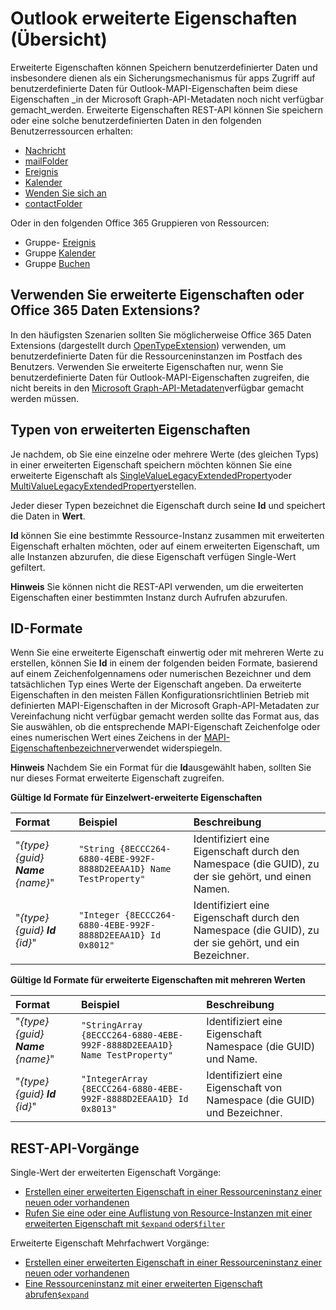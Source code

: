 # <a name="outlook-extended-properties-overview"></a>Outlook erweiterte Eigenschaften (Übersicht)

Erweiterte Eigenschaften können Speichern benutzerdefinierter Daten und insbesondere dienen als ein Sicherungsmechanismus für apps Zugriff auf benutzerdefinierte Daten für Outlook-MAPI-Eigenschaften beim diese Eigenschaften _in der Microsoft Graph-API-Metadaten noch nicht verfügbar gemacht_werden. Erweiterte Eigenschaften REST-API können Sie speichern oder eine solche benutzerdefinierten Daten in den folgenden Benutzerressourcen erhalten:

- [Nachricht](../resources/message.md)
- [mailFolder](../resources/mailfolder.md)
- [Ereignis](../resources/event.md)
- [Kalender](../resources/calendar.md)
- [Wenden Sie sich an](../resources/contact.md)
- [contactFolder](../resources/contactfolder.md) 

Oder in den folgenden Office 365 Gruppieren von Ressourcen:

- Gruppe- [Ereignis](../resources/event.md)
- Gruppe [Kalender](../resources/calendar.md)
- Gruppe [Buchen](../resources/post.md) 

## <a name="use-extended-properties-or-office-365-data-extensions"></a>Verwenden Sie erweiterte Eigenschaften oder Office 365 Daten Extensions?

In den häufigsten Szenarien sollten Sie möglicherweise Office 365 Daten Extensions (dargestellt durch [OpenTypeExtension](../resources/opentypeextension.md)) verwenden, um benutzerdefinierte Daten für die Ressourceninstanzen im Postfach des Benutzers. Verwenden Sie erweiterte Eigenschaften nur, wenn Sie benutzerdefinierte Daten für Outlook-MAPI-Eigenschaften zugreifen, die nicht bereits in den [Microsoft Graph-API-Metadaten](http://graph.microsoft.io/en-us/docs/overview/call_api)verfügbar gemacht werden müssen.

## <a name="types-of-extended-properties"></a>Typen von erweiterten Eigenschaften

Je nachdem, ob Sie eine einzelne oder mehrere Werte (des gleichen Typs) in einer erweiterten Eigenschaft speichern möchten können Sie eine erweiterte Eigenschaft als [SingleValueLegacyExtendedProperty](../resources/singleValueLegacyExtendedProperty.md)oder [MultiValueLegacyExtendedProperty](../resources/multiValueLegacyExtendedProperty.md)erstellen.

Jeder dieser Typen bezeichnet die Eigenschaft durch seine **Id** und speichert die Daten in **Wert**. 

**Id** können Sie eine bestimmte Ressource-Instanz zusammen mit erweiterten Eigenschaft erhalten möchten, oder auf einem erweiterten Eigenschaft, um alle Instanzen abzurufen, die diese Eigenschaft verfügen Single-Wert gefiltert. 

**Hinweis** Sie können nicht die REST-API verwenden, um die erweiterten Eigenschaften einer bestimmten Instanz durch Aufrufen abzurufen.
  

## <a name="id-formats"></a>ID-Formate

Wenn Sie eine erweiterte Eigenschaft einwertig oder mit mehreren Werte zu erstellen, können Sie **Id** in einem der folgenden beiden Formate, basierend auf einem Zeichenfolgennamens oder numerischen Bezeichner und dem tatsächlichen Typ eines Werte der Eigenschaft angeben. Da erweiterte Eigenschaften in den meisten Fällen Konfigurationsrichtlinien Betrieb mit definierten MAPI-Eigenschaften in der Microsoft Graph-API-Metadaten zur Vereinfachung nicht verfügbar gemacht werden sollte das Format aus, das Sie auswählen, ob die entsprechende MAPI-Eigenschaft Zeichenfolge oder eines numerischen Wert eines Zeichens in der [MAPI-Eigenschaftenbezeichner](https://msdn.microsoft.com/en-us/library/office/cc815528.aspx)verwendet widerspiegeln.

**Hinweis** Nachdem Sie ein Format für die **Id**ausgewählt haben, sollten Sie nur dieses Format erweiterte Eigenschaft zugreifen.


**Gültige Id Formate für Einzelwert-erweiterte Eigenschaften**

|**Format**|**Beispiel**|**Beschreibung**|
|:---------|:----------|:--------------|
| "*{_type_} {_guid_} **Name** {_name_}*" | ```"String {8ECCC264-6880-4EBE-992F-8888D2EEAA1D} Name TestProperty"``` | Identifiziert eine Eigenschaft durch den Namespace (die GUID), zu der sie gehört, und einen Namen.         |
| "*{_type_} {_guid_} **Id** {_id_}*"     | ```"Integer {8ECCC264-6880-4EBE-992F-8888D2EEAA1D} Id 0x8012"```        | Identifiziert eine Eigenschaft durch den Namespace (die GUID), zu der sie gehört, und ein Bezeichner.  |


**Gültige Id Formate für erweiterte Eigenschaften mit mehreren Werten**

|**Format**|**Beispiel**|**Beschreibung**|
|:---------|:----------|:--------------|
| "*{_type_} {_guid_} **Name** {_name_}*" | ```"StringArray {8ECCC264-6880-4EBE-992F-8888D2EEAA1D} Name TestProperty"``` | Identifiziert eine Eigenschaft Namespace (die GUID) und Name.         |
| "*{_type_} {_guid_} **Id** {_id_}*"     | ```"IntegerArray {8ECCC264-6880-4EBE-992F-8888D2EEAA1D} Id 0x8013"```        | Identifiziert eine Eigenschaft von Namespace (die GUID) und Bezeichner.   |


## <a name="rest-api-operations"></a>REST-API-Vorgänge
 
Single-Wert der erweiterten Eigenschaft Vorgänge:
- [Erstellen einer erweiterten Eigenschaft in einer Ressourceninstanz einer neuen oder vorhandenen](../api/singlevaluelegacyextendedproperty_post_singlevalueextendedproperties.md)
- [Rufen Sie eine oder eine Auflistung von Resource-Instanzen mit einer erweiterten Eigenschaft mit `$expand` oder`$filter`](../api/singlevaluelegacyextendedproperty_get.md)

Erweiterte Eigenschaft Mehrfachwert Vorgänge:
- [Erstellen einer erweiterten Eigenschaft in einer Ressourceninstanz einer neuen oder vorhandenen](../api/multivaluelegacyextendedproperty_post_multivalueextendedproperties.md)
- [Eine Ressourceninstanz mit einer erweiterten Eigenschaft abrufen`$expand`](../api/multivaluelegacyextendedproperty_get.md)

